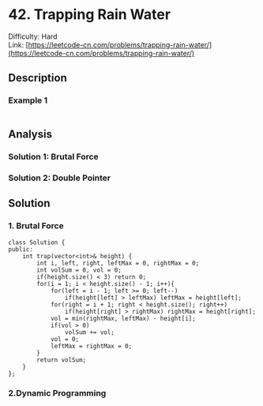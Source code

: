 # 42. Trapping Rain Water
Difficulty: Hard  
Link: [https://leetcode-cn.com/problems/trapping-rain-water/](https://leetcode-cn.com/problems/trapping-rain-water/)
## Description

### Example 1
``` 

```
## Analysis
### Solution 1: Brutal Force  

### Solution 2: Double Pointer  
## Solution
### 1. Brutal Force
```
class Solution {
public:
    int trap(vector<int>& height) {
        int i, left, right, leftMax = 0, rightMax = 0;
        int volSum = 0, vol = 0;
        if(height.size() < 3) return 0;
        for(i = 1; i < height.size() - 1; i++){
            for(left = i - 1; left >= 0; left--)
                if(height[left] > leftMax) leftMax = height[left];
            for(right = i + 1; right < height.size(); right++)
                if(height[right] > rightMax) rightMax = height[right];
            vol = min(rightMax, leftMax) - height[i];
            if(vol > 0)
                volSum += vol;
            vol = 0;
            leftMax = rightMax = 0;
        }
        return volSum;
    }
};
```
### 2.Dynamic Programming